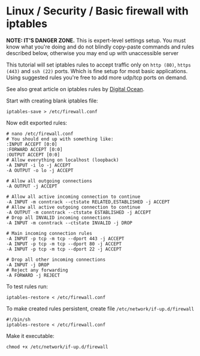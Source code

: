 Linux / Security / Basic firewall with iptables
======

__NOTE: IT'S DANGER ZONE.__ This is expert-level settings setup. You must know what you're doing and do not blindly copy-paste commands and rules described below, otherwise you may end up with unaccessible server

This tutorial will set iptables rules to accept traffic only on `http (80)`, `https (443)` and `ssh (22)` ports. Which is fine setup for most basic applications. Using suggested rules you're free to add more udp/tcp ports on demand.

See also great article on iptables rules by [Digital Ocean](https://www.digitalocean.com/community/tutorials/iptables-essentials-common-firewall-rules-and-commands).

Start with creating blank iptables file:
```shell
iptables-save > /etc/firewall.conf
```

Now edit exported rules:
```shell
# nano /etc/firewall.conf
# You should end up with something like:
:INPUT ACCEPT [0:0]
:FORWARD ACCEPT [0:0]
:OUTPUT ACCEPT [0:0]
# Allow everything on localhost (loopback)
-A INPUT -i lo -j ACCEPT
-A OUTPUT -o lo -j ACCEPT

# Allow all outgoing connections
-A OUTPUT -j ACCEPT

# Allow all active incoming connection to continue
-A INPUT -m conntrack --ctstate RELATED,ESTABLISHED -j ACCEPT
# Allow all active outgoing connection to continue
-A OUTPUT -m conntrack --ctstate ESTABLISHED -j ACCEPT
# Drop all INVALID incoming connections
-A INPUT -m conntrack --ctstate INVALID -j DROP

# Main incoming connection rules
-A INPUT -p tcp -m tcp --dport 443 -j ACCEPT
-A INPUT -p tcp -m tcp --dport 80 -j ACCEPT
-A INPUT -p tcp -m tcp --dport 22 -j ACCEPT

# Drop all other incoming connections
-A INPUT -j DROP
# Reject any forwarding
-A FORWARD -j REJECT
```

To test rules run:
```shell
iptables-restore < /etc/firewall.conf
```

To make created rules persistent, create file `/etc/network/if-up.d/firewall`
```shell
#!/bin/sh
iptables-restore < /etc/firewall.conf
```

Make it executable:
```shell
chmod +x /etc/network/if-up.d/firewall
```

